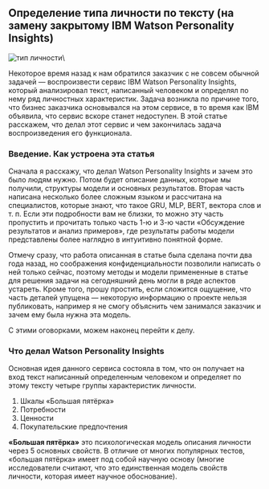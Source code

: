 ## Определение типа личности по тексту (на замену закрытому IBM Watson Personality Insights)

![тип личности](https://habrastorage.org/r/w1560/webt/yq/tb/lw/yqtblwkkysmpfxliidk7kjoxxii.png)\

Некоторое время назад к нам обратился заказчик с не совсем обычной задачей — воспроизвести сервис IBM Watson Personality Insights, который анализировал текст, написанный человеком и определял по нему ряд личностных характеристик. Задача возникла по причине того, что бизнес заказчика основывался на этом сервисе, в то время как IBM объявила, что сервис вскоре станет недоступен. В этой статье расскажем, что делал этот сервис и чем закончилась задача воспроизведения его функционала.
### Введение. Как устроена эта статья

Сначала я расскажу, что делал Watson Personality Insights и зачем это было людям нужно. Потом будет описание данных, которые мы получили, структуры модели и основных результатов. Вторая часть написана несколько более сложным языком и рассчитана на специалистов, которые знают, что такое GRU, MLP, BERT, вектора слов и т. п. Если эти подробности вам не близки, то можно эту часть пропустить и прочитать только часть 1-ю и 3-ю части «Обсуждение результатов и анализ примеров», где результаты работы модели представлены более наглядно в интуитивно понятной форме.

Отмечу сразу, что работа описанная в статье была сделана почти два года назад, но соображения конфиденциальности позволили написать о ней только сейчас, поэтому методы и модели примененные в статье для решения задачи на сегодняшний день могли в ряде аспектов устареть. Кроме того, прошу простить, если сложится ощущение, что часть деталей упущена — некоторую информацию о проекте нельзя публиковать, например я не смогу объяснить чем занимался заказчик и зачем ему была нужна эта модель.

С этими оговорками, можем наконец перейти к делу.

### Что делал Watson Personality Insights

Основная идея данного сервиса состояла в том, что он получает на вход текст написанный определенным человеком и определяет по этому тексту четыре группы характеристик личности.

1. Шкалы «Большая пятёрка»
2. Потребности
3. Ценности
4. Покупательские предпочтения

**«Большая пятёрка»** это психологическая модель описания личности через 5 основных свойств. В отличие от многих популярных тестов, «большая пятёрка» имеет под собой научную основу (многие исследователи считают, что это единственная модель свойств личности, которая имеет научное обоснование).
